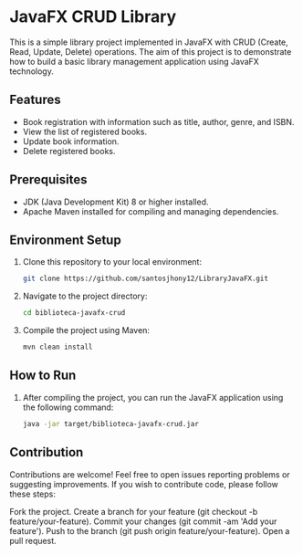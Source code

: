# JavaFX CRUD Library

This is a simple library project implemented in JavaFX with CRUD (Create, Read, Update, Delete) operations. The aim of this project is to demonstrate how to build a basic library management application using JavaFX technology.

## Features

- Book registration with information such as title, author, genre, and ISBN.
- View the list of registered books.
- Update book information.
- Delete registered books.

## Prerequisites

- JDK (Java Development Kit) 8 or higher installed.
- Apache Maven installed for compiling and managing dependencies.

## Environment Setup

1. Clone this repository to your local environment:

   ```bash
   git clone https://github.com/santosjhony12/LibraryJavaFX.git
   ```
   
2. Navigate to the project directory:

   ```bash
   cd biblioteca-javafx-crud
   ```

3. Compile the project using Maven:

   ```bash
   mvn clean install
   ```

## How to Run

1. After compiling the project, you can run the JavaFX application using the following command:

   ```bash
   java -jar target/biblioteca-javafx-crud.jar
   ```

## Contribution

Contributions are welcome! Feel free to open issues reporting problems or suggesting improvements. If you wish to contribute code, please follow these steps:

Fork the project.
Create a branch for your feature (git checkout -b feature/your-feature).
Commit your changes (git commit -am 'Add your feature').
Push to the branch (git push origin feature/your-feature).
Open a pull request.
